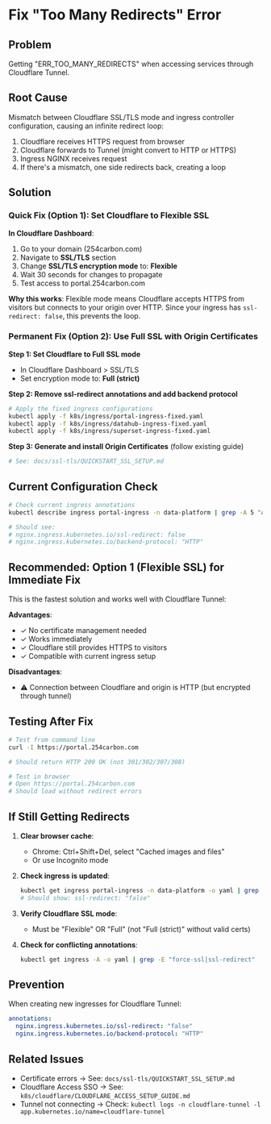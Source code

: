 # Fix "Too Many Redirects" Error

## Problem

Getting "ERR_TOO_MANY_REDIRECTS" when accessing services through Cloudflare Tunnel.

## Root Cause

Mismatch between Cloudflare SSL/TLS mode and ingress controller configuration, causing an infinite redirect loop:

1. Cloudflare receives HTTPS request from browser
2. Cloudflare forwards to Tunnel (might convert to HTTP or HTTPS)
3. Ingress NGINX receives request
4. If there's a mismatch, one side redirects back, creating a loop

## Solution

### Quick Fix (Option 1): Set Cloudflare to Flexible SSL

**In Cloudflare Dashboard**:

1. Go to your domain (254carbon.com)
2. Navigate to **SSL/TLS** section
3. Change **SSL/TLS encryption mode** to: **Flexible**
4. Wait 30 seconds for changes to propagate
5. Test access to portal.254carbon.com

**Why this works**: Flexible mode means Cloudflare accepts HTTPS from visitors but connects to your origin over HTTP. Since your ingress has `ssl-redirect: false`, this prevents the loop.

### Permanent Fix (Option 2): Use Full SSL with Origin Certificates

**Step 1: Set Cloudflare to Full SSL mode**
- In Cloudflare Dashboard > SSL/TLS
- Set encryption mode to: **Full (strict)**

**Step 2: Remove ssl-redirect annotations and add backend protocol**
```bash
# Apply the fixed ingress configurations
kubectl apply -f k8s/ingress/portal-ingress-fixed.yaml
kubectl apply -f k8s/ingress/datahub-ingress-fixed.yaml
kubectl apply -f k8s/ingress/superset-ingress-fixed.yaml
```

**Step 3: Generate and install Origin Certificates** (follow existing guide)
```bash
# See: docs/ssl-tls/QUICKSTART_SSL_SETUP.md
```

## Current Configuration Check

```bash
# Check current ingress annotations
kubectl describe ingress portal-ingress -n data-platform | grep -A 5 "Annotations:"

# Should see:
# nginx.ingress.kubernetes.io/ssl-redirect: false
# nginx.ingress.kubernetes.io/backend-protocol: "HTTP"
```

## Recommended: Option 1 (Flexible SSL) for Immediate Fix

This is the fastest solution and works well with Cloudflare Tunnel:

**Advantages**:
- ✓ No certificate management needed
- ✓ Works immediately
- ✓ Cloudflare still provides HTTPS to visitors
- ✓ Compatible with current ingress setup

**Disadvantages**:
- ⚠️ Connection between Cloudflare and origin is HTTP (but encrypted through tunnel)

## Testing After Fix

```bash
# Test from command line
curl -I https://portal.254carbon.com

# Should return HTTP 200 OK (not 301/302/307/308)

# Test in browser
# Open https://portal.254carbon.com
# Should load without redirect errors
```

## If Still Getting Redirects

1. **Clear browser cache**:
   - Chrome: Ctrl+Shift+Del, select "Cached images and files"
   - Or use Incognito mode

2. **Check ingress is updated**:
   ```bash
   kubectl get ingress portal-ingress -n data-platform -o yaml | grep ssl-redirect
   # Should show: ssl-redirect: "false"
   ```

3. **Verify Cloudflare SSL mode**:
   - Must be "Flexible" OR "Full" (not "Full (strict)" without valid certs)

4. **Check for conflicting annotations**:
   ```bash
   kubectl get ingress -A -o yaml | grep -E "force-ssl|ssl-redirect"
   ```

## Prevention

When creating new ingresses for Cloudflare Tunnel:

```yaml
annotations:
  nginx.ingress.kubernetes.io/ssl-redirect: "false"
  nginx.ingress.kubernetes.io/backend-protocol: "HTTP"
```

## Related Issues

- Certificate errors → See: `docs/ssl-tls/QUICKSTART_SSL_SETUP.md`
- Cloudflare Access SSO → See: `k8s/cloudflare/CLOUDFLARE_ACCESS_SETUP_GUIDE.md`
- Tunnel not connecting → Check: `kubectl logs -n cloudflare-tunnel -l app.kubernetes.io/name=cloudflare-tunnel`




